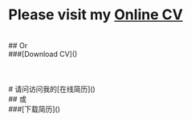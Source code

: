 # Please visit my [Online CV]()
<br />
## Or
<br />
###[Download CV]()
<br />
<br />
<br />
<br />
# 请问访问我的[在线简历]()
<br />
## 或
<br />
###[下载简历]()
